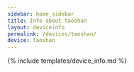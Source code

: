 ```yaml
---
sidebar: home_sidebar
title: Info about taoshan
layout: deviceinfo
permalink: /devices/taoshan/
device: taoshan
---
```

{% include templates/device_info.md %}
